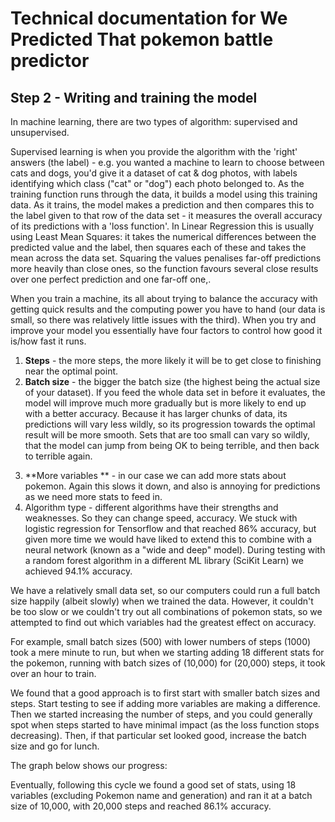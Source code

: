 # Technical documentation for We Predicted That pokemon battle predictor

## Step 2 - Writing and training the model

In machine learning, there are two types of algorithm: supervised and unsupervised. 

Supervised  learning is when you provide the algorithm with the 'right' answers (the label) -  e.g. you wanted a machine to learn to choose between cats and dogs, you'd give it a dataset of cat & dog photos, with labels identifying which class ("cat" or "dog") each photo belonged to. As the training function runs through the data, it builds a model using this training data. As it trains, the model makes a prediction and then compares this to the label given to that row of the data set - it measures the overall accuracy of its predictions with a 'loss function'. In Linear Regression this is usually using Least Mean Squares: it takes the numerical differences between the predicted value and the label, then squares each of these and takes the mean across the data set. Squaring the values penalises far-off predictions more heavily than close ones, so the function favours several close results over one perfect prediction and one far-off one,.

When you train a machine, its all about trying to balance the accuracy with getting quick results and the computing power you have to hand (our data is small, so there was relatively little issues with the third). When you try and improve your model you essentially have four factors to control how good it is/how fast it runs. 

1. **Steps** - the more steps, the more likely it will be to get close to finishing near the optimal point. 
2. **Batch size** - the bigger the batch size (the highest being the actual size of your dataset). If you feed the whole data set in before it evaluates, the model will improve much more gradually but is more likely to end up with a better accuracy. Because it has larger chunks of data, its predictions will vary less wildly, so its progression towards the optimal result will be more smooth. Sets that are too small can vary so wildly, that the model can jump from being OK to being terrible, and then back to terrible again. 
3) **More variables ** - in our case we can add more stats about pokemon. Again this slows it down, and also is annoying for predictions as we need more stats to feed in. 
4) Algorithm type - different algorithms have their strengths and weaknesses. So they can change speed, accuracy. We stuck with logistic regression for Tensorflow and that reached 86% accuracy, but given more time we would have liked to extend this to combine with a neural network (known as a "wide and deep" model). During testing with a random forest algorithm in a different ML library (SciKit Learn) we achieved 94.1% accuracy.  

We have a relatively small data set, so our computers could run a full batch size happily (albeit slowly) when we trained the data. However, it couldn't be too slow or we couldn't try out all combinations of pokemon stats, so we attempted to find out which variables had the greatest effect on accuracy.

For example, small batch sizes (500) with lower numbers of steps (1000) took a mere minute to run, but when we starting adding 18 different stats for the pokemon, running with batch sizes of (10,000) for (20,000) steps, it took over an hour to train.

We found that a good approach is to first start with smaller batch sizes and steps. Start testing to see if adding more variables are making a difference. Then we started increasing the number of steps, and you could generally spot when steps started to have minimal impact (as the loss function stops decreasing). Then, if that particular set looked good, increase the batch size and go for lunch. 

The graph below shows our progress:


Eventually, following this cycle we found a good set of stats, using 18 variables (excluding Pokemon name and generation) and ran it at a batch size of 10,000, with 20,000 steps and reached 86.1% accuracy.